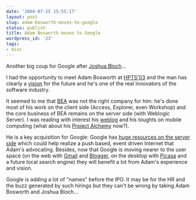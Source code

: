 ```yaml
---
date: '2004-07-25 15:55:17'
layout: post
slug: adam-bosworth-moves-to-google
status: publish
title: Adam Bosworth moves to Google
wordpress_id: '23'
tags:
- misc
---
```


Another big coup for Google after [Joshua Bloch](http://www.theserverside.com/news/thread.tss?thread_id=27163)...




I had the opportunity to meet Adam Bosworth at [HPTS'03](http://research.sun.com/hpts2003/) and the man has clearly a [vision](http://www.cs.ust.hk/vldb2002/VLDB2002-proceedings/papers/S01P01.pdf) for the future and he's one of the real innovators of the software industry.  

It seemed to me that [BEA](http://www.bea.com) was not the right company for him: he's done most of his work on the client side (Access, Explorer, even Workshop) and the core business of BEA remains on the server side (with Weblogic Server). I was reading with interest his [weblog](http://adambosworth.net/) and his toughts on mobile computing (what about his [Project Alchemy](http://www.eweek.com/article2/0,1759,1607676,00.asp) now?).  

He is a key acquisition for Google: Google has [huge resources on the server side](http://blog.topix.net/archives/000016.html) which could help realize a push based, event driven Internet that Adam's advocating. Besides, now that Google is moving nearer to the user space (on the web with [Gmail](http://gmail.google.com) and [Blogger](http://www.blogger.com), on the desktop with [Picasa](http://www.picasa.com/google/) and a future local search engine) they will benefit a lot from Adam's experience and vision.




Google is adding a lot of "names" before the IPO. It may be for the HR and the buzz generated by such hirings but they can't be wrong by taking Adam Bosworth and Joshua Bloch...
